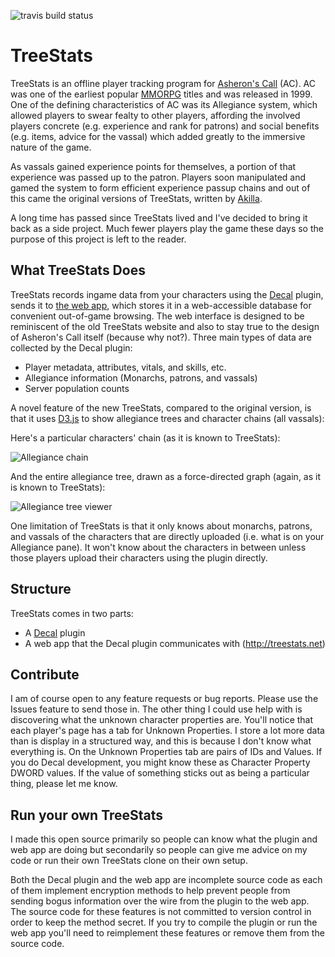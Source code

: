 ![travis build status](https://travis-ci.org/amoeba/treestats.net.svg?branch=master)

# TreeStats

TreeStats is an offline player tracking program for [Asheron's Call](http://www.asheronscall.com/) (AC). AC was one of the earliest popular [MMORPG](http://en.wikipedia.org/wiki/Massively_multiplayer_online_role-playing_game) titles and was released in 1999. One of the defining characteristics of AC was its Allegiance system, which allowed players to swear fealty to other players, affording the involved players concrete (e.g. experience and rank for patrons) and social benefits (e.g. items, advice for the vassal) which added greatly to the immersive nature of the game.

As vassals gained experience points for themselves, a portion of that experience was passed up to the patron. Players soon manipulated and gamed the system to form efficient experience passup chains and out of this came the original versions of TreeStats, written by [Akilla](http://www.akilla.net/).

A long time has passed since TreeStats lived and I've decided to bring it back as a side project. Much fewer players play the game these days so the purpose of this project is left to the reader.


## What TreeStats Does

TreeStats records ingame data from your characters using the [Decal](http://www.decaldev.com/) plugin, sends it to [the web app](http://TreeStats.net), which stores it in a web-accessible database for convenient out-of-game browsing. The web interface is designed to be reminiscent of the old TreeStats website and also to stay true to the design of Asheron's Call itself (because why not?). Three main types of data are collected by the Decal plugin:

- Player metadata, attributes, vitals, and skills, etc.
- Allegiance information (Monarchs, patrons, and vassals)
- Server population counts

A novel feature of the new TreeStats, compared to the original version, is that it uses [D3.js](http://d3js.org) to show allegiance trees and character chains (all vassals):


Here's a particular characters' chain (as it is known to TreeStats):

![Allegiance chain](docs/chain.png)

And the entire allegiance tree, drawn as a force-directed graph (again, as it is known to TreeStats):

![Allegiance tree viewer](docs/tree.png)


One limitation of TreeStats is that it only knows about monarchs, patrons, and vassals of the characters that are directly uploaded (i.e. what is on your Allegiance pane). It won't know about the characters in between unless those players upload their characters using the plugin directly.

## Structure

TreeStats comes in two parts:

- A [Decal](http://www.decaldev.com/) plugin
- A web app that the Decal plugin communicates with (http://treestats.net)

## Contribute

I am of course open to any feature requests or bug reports. Please use the Issues feature to send those in. The other thing I could use help with is discovering what the unknown character properties are. You'll notice that each player's page has a tab for Unknown Properties. I store a lot more data than is display in a structured way, and this is because I don't know what everything is. On the Unknown Properties tab are pairs of IDs and Values. If you do Decal development, you might know these as Character Property DWORD values. If the value of something sticks out as being a particular thing, please let me know.

## Run your own TreeStats

I made this open source primarily so people can know what the plugin and web app are doing but secondarily so people can give me advice on my code or run their own TreeStats clone on their own setup.

Both the Decal plugin and the web app are incomplete source code as each of them implement encryption methods to help prevent people from sending bogus information over the wire from the plugin to the web app. The source code for these features is not committed to version control in order to keep the method secret. If you try to compile the plugin or run the web app you'll need to reimplement these features or remove them from the source code.
